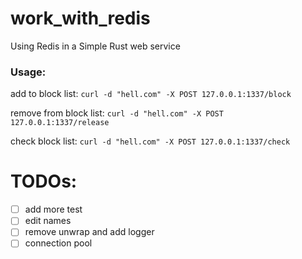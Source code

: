 # work_with_redis
Using Redis in a Simple Rust web service

### Usage:

add to block list:
`
curl -d "hell.com" -X POST 127.0.0.1:1337/block
`

remove from block list:
`
curl -d "hell.com" -X POST 127.0.0.1:1337/release
`

check block list:
`
curl -d "hell.com" -X POST 127.0.0.1:1337/check
`


# TODOs:

- [ ] add more test
- [ ] edit names
- [ ] remove unwrap and add logger
- [ ] connection pool
